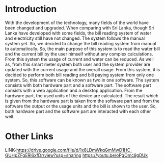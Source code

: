 # Introduction
With the development of the technology, many fields of the world have been changed and
upgraded. When comparing with Sri Lanka, though Sri Lanka have developed with some fields,
the bill reading system of water and electricity still have not changed. The system follows the
manual system yet. So, we decided to change the bill reading system from manual to
automatically. So, the main purpose of this system is to read the water bill and the current bill
by the user himself without any complex calculations. From this system the usage of current
and water can be reduced. As well as, from this smart meter system both user and the system
provider are updated with the current usage and the overall usage. From this system, it is
decided to perform both bill reading and bill paying system from only one system. So, this
software can be known as two in one software.
The system consists with both hardware part and a software part. The software part consists
with a web application and a desktop application. From the hardware part, the used units of the
device are calculated. The result which is given from the hardware part is taken from the
software part and from the software the output or the usage units and the bill is shown to the
user. So, both hardware part and the software part are interacted with each other well.

# Other Links
LINK-https://drive.google.com/file/d/1x8LDmWkqGmMwD1HC-GUHpZFgERi6xfDr/view?usp=sharing
https://youtu.be/oPgOmc9gDUk
